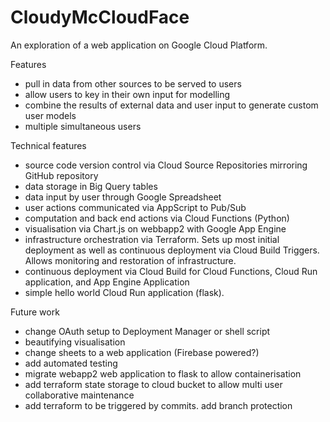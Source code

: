 # CloudyMcCloudFace

An exploration of a web application on Google Cloud Platform.

Features
- pull in data from other sources to be served to users
- allow users to key in their own input for modelling
- combine the results of external data and user input to generate custom user models
- multiple simultaneous users

Technical features
- source code version control via Cloud Source Repositories mirroring GitHub repository
- data storage in Big Query tables
- data input by user through Google Spreadsheet
- user actions communicated via AppScript to Pub/Sub
- computation and back end actions via Cloud Functions (Python)
- visualisation via Chart.js on webbapp2 with Google App Engine
- infrastructure orchestration via Terraform. Sets up most initial deployment as well as continuous deployment via Cloud Build Triggers. Allows monitoring and restoration of infrastructure.
- continuous deployment via Cloud Build for Cloud Functions, Cloud Run application, and App Engine Application
- simple hello world Cloud Run application (flask).

Future work
- change OAuth setup to Deployment Manager or shell script
- beautifying visualisation
- change sheets to a web application (Firebase powered?)
- add automated testing
- migrate webapp2 web application to flask to allow containerisation
- add terraform state storage to cloud bucket to allow multi user collaborative maintenance
- add terraform to be triggered by commits. add branch protection

